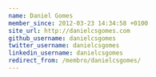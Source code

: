```yaml
---
name: Daniel Gomes
member_since: 2012-03-23 14:34:58 +0100
site_url: http://danielcsgomes.com
github_username: danielcsgomes
twitter_username: danielcsgomes
linkedin_username: danielcsgomes
redirect_from: /membro/danielcsgomes/
---
```

